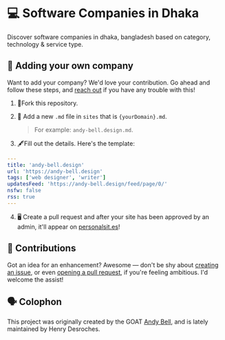 # 💻 Software Companies in Dhaka

Discover software companies in dhaka, bangladesh based on category, technology & service type. 

## 📇 Adding your own company

Want to add your company? We'd love your contribution. Go ahead and follow these steps, and [reach out](https://facebook.com/devzakir) if you have any trouble with this!

1. 🍴Fork this repository.

2. 📝 Add a new `.md` file in `sites` that is `{yourDomain}.md`.

    > For example: `andy-bell.design.md`.

3. 🖋Fill out the details. Here's the template:

```yaml
---
title: 'andy-bell.design'
url: 'https://andy-bell.design'
tags: ['web designer', 'writer']
updatesFeed: 'https://andy-bell.design/feed/page/0/'
nsfw: false
rss: true
---
```

4. 🖥 Create a pull request and after your site has been approved by an admin, it'll appear on [personalsit.es](https://personalsit.es)!

## 📄 Contributions

Got an idea for an enhancement? Awesome — don't be shy about [creating an issue](https://github.com/xdesro/personalsit.es/issues/new), or even [opening a pull request](https://github.com/xdesro/personalsit.es/pulls), if you're feeling ambitious. I'd welcome the assist! 

## 🗣 Colophon

This project was originally created by the GOAT [Andy Bell](https://hankchizljaw.com/), and is lately maintained by Henry Desroches.
